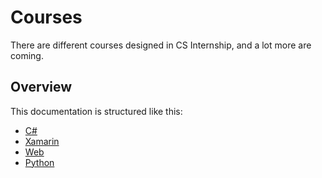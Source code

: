 # Courses

There are different courses designed in CS Internship, and a lot more are coming.


## Overview
This documentation is structured like this:
- [C#](/courses/csharp/README.md)
- [Xamarin](/courses/xamarin/README.md)
- [Web](/courses/web/README.md)
- [Python](/courses/python/README.md)
